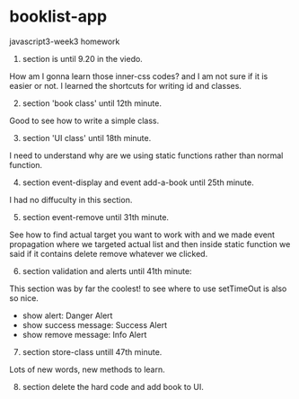 # booklist-app

javascript3-week3 homework

1. section is until 9.20 in the viedo.

How am I gonna learn those inner-css codes?
and I am not sure if it is easier or not.
I learned the shortcuts for writing id and classes.

2. section 'book class' until 12th minute.

Good to see how to write a simple class.

3. section 'UI class' until 18th minute.

I need to understand why are we using static functions rather than normal function.

4. section event-display and event add-a-book until 25th minute.

I had no diffuculty in this section.

5. section event-remove until 31th minute.

See how to find actual target you want to work with
and we made event propagation where we targeted actual list and then inside static function we said if it contains delete remove whatever we clicked.

6. section validation and alerts until 41th minute:

This section was by far the coolest! to see where to use setTimeOut is also so nice.

   - show alert: 
     Danger Alert
   - show success message: 
     Success Alert
   - show remove message: 
     Info Alert
7. section store-class untill 47th minute.

Lots of new words, new methods to learn.

8. section delete the hard code and add book to UI.